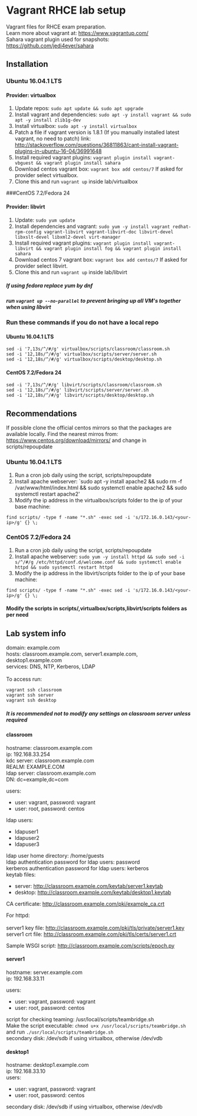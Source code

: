 # Vagrant RHCE lab setup

Vagrant files for RHCE exam preparation. <br/>
Learn more about vagrant at: https://www.vagrantup.com/ <br/>
Sahara vagrant plugin used for snapshots: https://github.com/jedi4ever/sahara


## Installation

### Ubuntu 16.04.1 LTS

#### Provider: virtualbox

1. Update repos: `sudo apt update && sudo apt upgrade`
2. Install vagrant and dependencies: `sudo apt -y install vagrant && sudo apt -y install zlib1g-dev`
3. Install virtualbox: `sudo apt -y install virtualbox`
4. Patch a file if vagrant version is 1.8.1 (If you manually installed latest vagrant, no need to patch) link: http://stackoverflow.com/questions/36811863/cant-install-vagrant-plugins-in-ubuntu-16-04/36991648
5. Install required vagrant plugins: `vagrant plugin install vagrant-vbguest && vagrant plugin install sahara`
6. Download centos vagrant box:	`vagrant box add centos/7` If asked for provider select virtualbox.
7. Clone this and run `vagrant up` inside lab/virtualbox

###CentOS 7.2/Fedora 24

#### Provider: libvirt

1. Update: `sudo yum update`
2. Install dependencies and vagrant: `sudo yum -y install vagrant redhat-rpm-config vagrant-libvirt vagrant-libvirt-doc libvirt-devel libxslt-devel libxml2-devel virt-manager`
3. Install required vagrant plugins: `vagrant plugin install vagrant-libvirt && vagrant plugin install fog && vagrant plugin install sahara`
4. Download centos 7 vagrant box: `vagrant box add centos/7` If asked for provider select libvirt.
5. Clone this and run `vagrant up` inside lab/libvirt


##### If using fedora replace yum by dnf
##### run `vagrant up --no-parallel` to prevent bringing up all VM's together when using libvirt

### Run these commands if you do not have a local repo

#### Ubuntu 16.04.1 LTS

```
sed -i '7,13s/^/#/g' virtualbox/scripts/classroom/classroom.sh
sed -i '12,18s/^/#/g' virtualbox/scripts/server/server.sh
sed -i '12,18s/^/#/g' virtualbox/scripts/desktop/desktop.sh
```

#### CentOS 7.2/Fedora 24

```
sed -i '7,13s/^/#/g' libvirt/scripts/classroom/classroom.sh
sed -i '12,18s/^/#/g' libvirt/scripts/server/server.sh
sed -i '12,18s/^/#/g' libvirt/scripts/desktop/desktop.sh
```

## Recommendations

If possible clone the official centos mirrors so that the packages are available locally. Find the nearest mirros from: https://www.centos.org/download/mirrors/ and change in scripts/repoupdate 

### Ubuntu 16.04.1 LTS

1. Run a cron job daily using the script, scripts/repoupdate 
2. Install apache webserver: `sudo apt -y install apache2 && sudo rm -f /var/www/html/index.html && sudo systemctl enable apache2 && sudo systemctl restart apache2'
3. Modify the ip address in the virtualbox/scripts folder to the ip of your base machine: 
```
find scripts/ -type f -name "*.sh" -exec sed -i 's/172.16.0.143/<your-ip>/g' {} \;
```

### CentOS 7.2/Fedora 24

1. Run a cron job daily using the script, scripts/repoupdate
2. Install apache webserver: `sudo yum -y install httpd && sudo sed -i s/^/#/g /etc/httpd/conf.d/welcome.conf && sudo systemctl enable httpd && sudo systemctl restart httpd`
3. Modify the ip address in the libvirt/scripts folder to the ip of your base machine: 
```
find scripts/ -type f -name "*.sh" -exec sed -i 's/172.16.0.143/<your-ip>/g' {} \;
```

#### Modify the scripts in scripts/,virtualbox/scripts,libvirt/scripts folders as per need

## Lab system info

domain: example.com <br/>
hosts: classroom.example.com, server1.example.com, desktop1.example.com <br/>
services: DNS, NTP, Kerberos, LDAP <br/><br/>
To access run:
```
vagrant ssh classroom
vagrant ssh server
vagrant ssh desktop
```
##### It is recommended not to modify any settings on classroom server unless required

#### classroom

hostname: classroom.example.com <br/>
ip: 192.168.33.254 <br/>
kdc server: classroom.example.com <br/>
REALM: EXAMPLE.COM <br/>
ldap server: classroom.example.com <br/>
DN: dc=example,dc=com <br>

users: <br/>
* user: vagrant, password: vagrant <br/>
* user: root, password: centos <br/>

ldap users:
* ldapuser1 <br/>
* ldapuser2 <br/>
* ldapuser3 <br/>

ldap user home directory: /home/guests <br/>
ldap authentication password for ldap users: password <br/>
kerberos authentication password for ldap users: kerberos <br/>
keytab files: <br/>

* server: http://classroom.example.com/keytab/server1.keytab <br/>
* desktop: http://classroom.example.com/keytab/desktop1.keytab <br/>

CA certificate: http://classroom.example.com/pki/example_ca.crt <br/>

For httpd: <br/><br/>
server1 key file: http://classroom.example.com/pki/tls/private/server1.key <br/>
server1 crt file: http://classroom.example.com/pki/tls/certs/server1.crt <br/>

Sample WSGI script: http://classroom.example.com/scripts/epoch.py <br/>

#### server1

hostname: server.example.com <br/>
ip: 192.168.33.11 <br/>

users: <br/>
* user: vagrant, password: vagrant <br/>
* user: root, password: centos <br/>

script for checking teaming: /usr/local/scripts/teambridge.sh  <br/>
Make the script executable: `chmod u+x /usr/local/scripts/teambridge.sh` <br/>
and run `./usr/local/scripts/teambridge.sh` <br/>
secondary disk: /dev/sdb if using virtualbox, otherwise /dev/vdb <br/>

#### desktop1

hostname: desktop1.example.com <br/>
ip: 192.168.33.10 <br/>
users: <br/>

* user: vagrant, password: vagrant <br/>
* user: root, password: centos <br/>

secondary disk: /dev/sdb if using virtualbox, otherwise /dev/vdb <br/>


